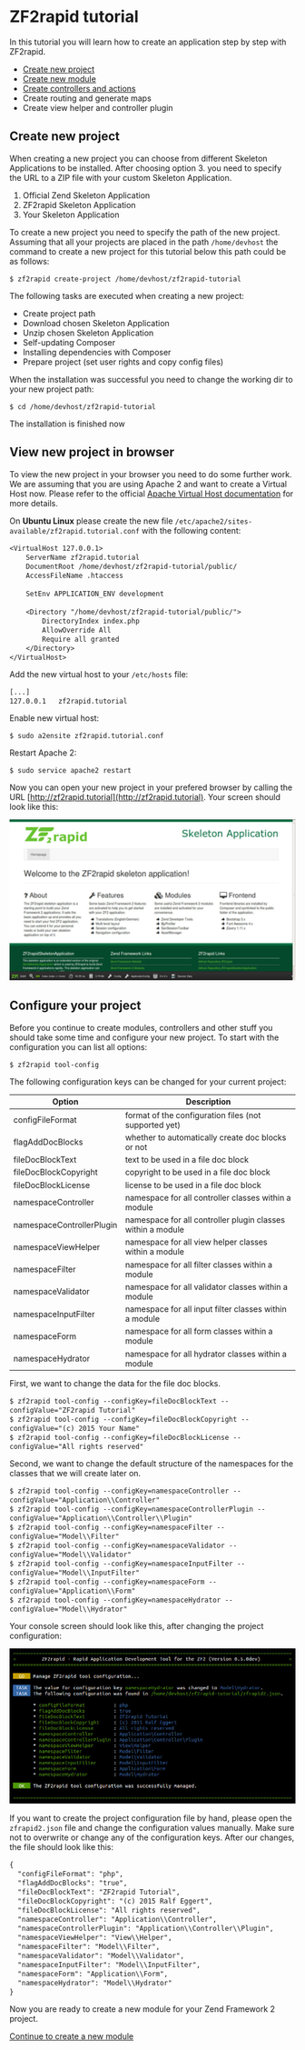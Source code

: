 # ZF2rapid tutorial

In this tutorial you will learn how to create an application step by step with
ZF2rapid.

 * [Create new project](tutorial-create-project.md)
 * [Create new module](tutorial-create-module.md)
 * [Create controllers and actions](tutorial-create-controllers-actions.md)
 * Create routing and generate maps
 * Create view helper and controller plugin

## Create new project

When creating a new project you can choose from different Skeleton Applications 
to be installed. After choosing option 3. you need to specify the URL to a ZIP 
file with your custom Skeleton Application.

 1. Official Zend Skeleton Application
 2. ZF2rapid Skeleton Application
 3. Your Skeleton Application

To create a new project you need to specify the path of the new project. 
Assuming that all your projects are placed in the path `/home/devhost` the 
command to create a new project for this tutorial below this path could be as 
follows:

    $ zf2rapid create-project /home/devhost/zf2rapid-tutorial

The following tasks are executed when creating a new project:

 * Create project path
 * Download chosen Skeleton Application
 * Unzip chosen Skeleton Application
 * Self-updating Composer
 * Installing dependencies with Composer
 * Prepare project (set user rights and copy config files)
 
When the installation was successful you need to change the working dir to 
your new project path:

    $ cd /home/devhost/zf2rapid-tutorial

The installation is finished now

## View new project in browser

To view the new project in your browser you need to do some further work. We are
assuming that you are using Apache 2 and want to create a 
Virtual Host now. Please refer to the official 
[Apache Virtual Host documentation](http://httpd.apache.org/docs/2.2/en/vhosts/)
for more details.

On **Ubuntu Linux** please create the new file 
`/etc/apache2/sites-available/zf2rapid.tutorial.conf` with the following 
content:

    <VirtualHost 127.0.0.1>
	    ServerName zf2rapid.tutorial
	    DocumentRoot /home/devhost/zf2rapid-tutorial/public/
    	AccessFileName .htaccess

        SetEnv APPLICATION_ENV development

	    <Directory "/home/devhost/zf2rapid-tutorial/public/">
		    DirectoryIndex index.php
		    AllowOverride All
		    Require all granted
	    </Directory>
    </VirtualHost>

Add the new virtual host to your `/etc/hosts` file:

    [...]
    127.0.0.1	zf2rapid.tutorial

Enable new virtual host:

    $ sudo a2ensite zf2rapid.tutorial.conf 

Restart Apache 2:

    $ sudo service apache2 restart

Now you can open your new project in your prefered browser by calling the URL 
[http://zf2rapid.tutorial](http://zf2rapid.tutorial). Your screen should look 
like this:

![Screen shot new project](screen_new_project.jpg)

## Configure your project

Before you continue to create modules, controllers and other stuff you should 
take some time and configure your new project. To start with the configuration 
you can list all options:

    $ zf2rapid tool-config

The following configuration keys can be changed for your current project:

| Option                    | Description                                                 | 
| ------------------------- | ----------------------------------------------------------- | 
| configFileFormat          | format of the configuration files (not supported yet)       | 
| flagAddDocBlocks          | whether to automatically create doc blocks or not           | 
| fileDocBlockText          | text to be used in a file doc block                         | 
| fileDocBlockCopyright     | copyright to be used in a file doc block                    | 
| fileDocBlockLicense       | license to be used in a file doc block                      | 
| namespaceController       | namespace for all controller classes within a module        | 
| namespaceControllerPlugin | namespace for all controller plugin classes within a module | 
| namespaceViewHelper       | namespace for all view helper classes within a module       | 
| namespaceFilter           | namespace for all filter classes within a module            | 
| namespaceValidator        | namespace for all validator classes within a module         | 
| namespaceInputFilter      | namespace for all input filter classes within a module      | 
| namespaceForm             | namespace for all form classes within a module              | 
| namespaceHydrator         | namespace for all hydrator classes within a module          |

First, we want to change the data for the file doc blocks.

    $ zf2rapid tool-config --configKey=fileDocBlockText --configValue="ZF2rapid Tutorial"
    $ zf2rapid tool-config --configKey=fileDocBlockCopyright --configValue="(c) 2015 Your Name"
    $ zf2rapid tool-config --configKey=fileDocBlockLicense --configValue="All rights reserved"

Second, we want to change the default structure of the namespaces for the 
classes that we will create later on.

    $ zf2rapid tool-config --configKey=namespaceController --configValue="Application\\Controller"
    $ zf2rapid tool-config --configKey=namespaceControllerPlugin --configValue="Application\\Controller\\Plugin"
    $ zf2rapid tool-config --configKey=namespaceFilter --configValue="Model\\Filter"
    $ zf2rapid tool-config --configKey=namespaceValidator --configValue="Model\\Validator"
    $ zf2rapid tool-config --configKey=namespaceInputFilter --configValue="Model\\InputFilter"
    $ zf2rapid tool-config --configKey=namespaceForm --configValue="Application\\Form"
    $ zf2rapid tool-config --configKey=namespaceHydrator --configValue="Model\\Hydrator"

Your console screen should look like this, after changing the project 
configuration:

![Console shot project configuration](console_project_configuration.jpg)

If you want to create the project configuration file by hand, please open the 
`zfrapid2.json` file and change the configuration values manually. Make sure 
not to overwrite or change any of the configuration keys. After our changes, 
the file should look like this:
 
    {
      "configFileFormat": "php",
      "flagAddDocBlocks": "true",
      "fileDocBlockText": "ZF2rapid Tutorial",
      "fileDocBlockCopyright": "(c) 2015 Ralf Eggert",
      "fileDocBlockLicense": "All rights reserved",
      "namespaceController": "Application\\Controller",
      "namespaceControllerPlugin": "Application\\Controller\\Plugin",
      "namespaceViewHelper": "View\\Helper",
      "namespaceFilter": "Model\\Filter",
      "namespaceValidator": "Model\\Validator",
      "namespaceInputFilter": "Model\\InputFilter",
      "namespaceForm": "Application\\Form",
      "namespaceHydrator": "Model\\Hydrator"
    }

Now you are ready to create a new module for your Zend Framework 2 project.

[Continue to create a new module](tutorial-create-module.md)
